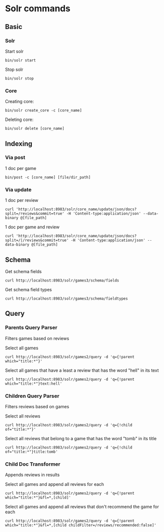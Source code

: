 # Solr commands

## Basic

### Solr

Start solr

`bin/solr start`

Stop solr

`bin/solr stop`

### Core

Creating core:

`bin/solr create_core -c [core_name]`

Deleting core:

`bin/solr delete [core_name]`

## Indexing

### Via post

1 doc per game

`bin/post -c [core_name] [file/dir_path]`

### Via update

1 doc per review

`curl 'http://localhost:8983/solr/core_name/update/json/docs?split=/reviews&commit=true' -H 'Content-type:application/json' --data-binary @[file_path]`


1 doc per game and review

`curl 'http://localhost:8983/solr/core_name/update/json/docs?split=/|/reviews&commit=true' -H 'Content-type:application/json' --data-binary @[file_path]`

## Schema

Get schema fields

`curl http://localhost:8983/solr/games3/schema/fields`

Get schema field types

`curl http://localhost:8983/solr/games3/schema/fieldtypes`

## Query

### Parents Query Parser

Filters games based on reviews

Select all games

`curl http://localhost:8983/solr/games2/query -d 'q={!parent which="title:*"}'`

Select all games that have a least a review that has the word "hell" in its text

`curl http://localhost:8983/solr/games2/query -d 'q={!parent which="title:*"}text:hell'`

### Children Query Parser

Filters reviews based on games

Select all reviews

`curl http://localhost:8983/solr/games2/query -d 'q={!child of="title:*"}'`

Select all reviews that belong to a game that has the word "tomb" in its title

`curl http://localhost:8983/solr/games2/query -d 'q={!child of="title:*"}title:tomb'`

### Child Doc Transformer

Appends reviews in results

Select all games and append all reviews for each

`curl http://localhost:8983/solr/games2/query -d 'q={!parent which="title:*"}&fl=*,[child]'`

Select all games and append all reviews that don't recommend the game for each

`curl http://localhost:8983/solr/games2/query -d 'q={!parent which="title:*"}&fl=*,[child childFilter=/reviews/recommended:false]'`
